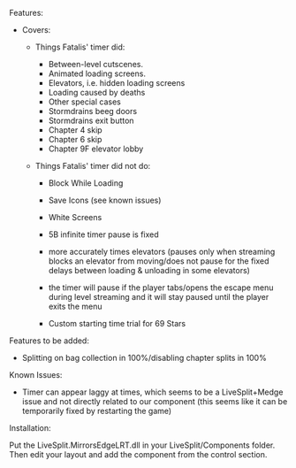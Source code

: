 Features:

- Covers:

  - Things Fatalis' timer did:

    - Between-level cutscenes.
    - Animated loading screens.
    - Elevators, i.e. hidden loading screens
    - Loading caused by deaths
    - Other special cases
    - Stormdrains beeg doors
    - Stormdrains exit button
    - Chapter 4 skip
    - Chapter 6 skip
    - Chapter 9F elevator lobby

  - Things Fatalis' timer did not do:

    - Block While Loading
    - Save Icons (see known issues)
    - White Screens
    - 5B infinite timer pause is fixed
    - more accurately times elevators (pauses only when streaming blocks an elevator from moving/does not pause for the fixed delays between loading & unloading in some elevators)
    - the timer will pause if the player tabs/opens the escape menu during level streaming and it will stay paused until the player exits the menu

    - Custom starting time trial for 69 Stars
    
Features to be added:

- Splitting on bag collection in 100%/disabling chapter splits in 100%


Known Issues:

- Timer can appear laggy at times, which seems to be a LiveSplit+Medge issue and not directly related to our component (this seems like it can be temporarily fixed by restarting the game)

Installation:

Put the LiveSplit.MirrorsEdgeLRT.dll in your LiveSplit/Components folder. Then edit your layout and add the component from the control section.
